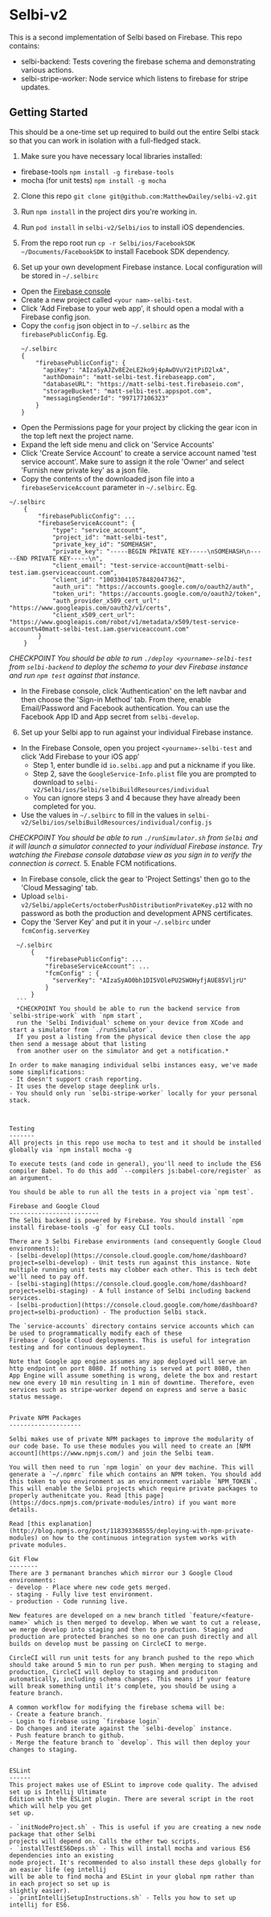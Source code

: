 Selbi-v2
========

This is a second implementation of Selbi based on Firebase. This repo contains:

- selbi-backend: Tests covering the firebase schema and demonstrating various actions.
- selbi-stripe-worker: Node service which listens to firebase for stripe updates.

Getting Started
---------------
This should be a one-time set up required to build out the entire Selbi stack so that you can work
in isolation with a full-fledged stack.


1. Make sure you have necessary local libraries installed:
  - firebase-tools `npm install -g firebase-tools`
  - mocha (for unit tests) `npm install -g mocha`

2. Clone this repo `git clone git@github.com:MatthewDailey/selbi-v2.git`

3. Run `npm install` in the project dirs you're working in.

4. Run `pod install` in `selbi-v2/Selbi/ios` to install iOS dependencies.

5. From the repo root run `cp -r Selbi/ios/FacebookSDK ~/Documents/FacebookSDK` to install Facebook SDK dependency.

4. Set up your own development Firebase instance. Local configuration will be stored in `~/.selbirc`
  - Open the [Firebase console](https://console.firebase.google.com/)
  - Create a new project called `<your nam>-selbi-test`.
  - Click 'Add Firebase to your web app', it should open a modal with a Firebase config json.
  - Copy the `config` json object in to `~/.selbirc` as the `firebasePublicConfig`. Eg.
    ```
    ~/.selbirc
    {
        "firebasePublicConfig": {
          "apiKey": "AIzaSyAJZv8E2eLE2ko9j4pAwDVuY2itPiD2lxA",
          "authDomain": "matt-selbi-test.firebaseapp.com",
          "databaseURL": "https://matt-selbi-test.firebaseio.com",
          "storageBucket": "matt-selbi-test.appspot.com",
          "messagingSenderId": "997177106323"
        }
    }
    ```
  - Open the Permissions page for your project by clicking the gear icon in the top left next the project name.
  - Expand the left side menu and click on 'Service Accounts'
  - Click 'Create Service Account' to create a service account named 'test service account'. Make sure to assign it the role 'Owner' and select 'Furnish new private key' as a json file.
  - Copy the contents of the downloaded json file into a `firebaseServiceAccount` parameter in `~/.selbirc`. Eg.
  ```
  ~/.selbirc
      {
          "firebasePublicConfig": ...
          "firebaseServiceAccount": {
              "type": "service_account",
              "project_id": "matt-selbi-test",
              "private_key_id": "SOMEHASH",
              "private_key": "-----BEGIN PRIVATE KEY-----\nSOMEHASH\n-----END PRIVATE KEY-----\n",
              "client_email": "test-service-account@matt-selbi-test.iam.gserviceaccount.com",
              "client_id": "100330410578482047362",
              "auth_uri": "https://accounts.google.com/o/oauth2/auth",
              "token_uri": "https://accounts.google.com/o/oauth2/token",
              "auth_provider_x509_cert_url": "https://www.googleapis.com/oauth2/v1/certs",
              "client_x509_cert_url": "https://www.googleapis.com/robot/v1/metadata/x509/test-service-account%40matt-selbi-test.iam.gserviceaccount.com"
          }
      }
  ```
  *CHECKPOINT You should be able to run `./deploy <yourname>-selbi-test` from `selbi-backend` to deploy the schema to your dev Firebase instance and
   run `npm test` against that instance.*
  - In the Firebase console, click 'Authentication' on the left navbar and then choose the 'Sign-in Method' tab. From there, enable Email/Password and Facebook authentication. You can use the Facebook App ID and App secret from `selbi-develop`.
6. Set up your Selbi app to run against your individual Firebase instance.
  - In the Firebase Console, open you project `<yourname>-selbi-test` and click 'Add Firebase to your iOS app'
    - Step 1, enter bundle id `io.selbi.app` and put a nickname if you like.
    - Step 2, save the `GoogleService-Info.plist` file you are prompted to download to `selbi-v2/Selbi/ios/Selbi/selbiBuildResources/individual`
    - You can ignore steps 3 and 4 because they have already been completed for you.
  - Use the values in `~/.selbirc` to fill in the values in `selbi-v2/Selbi/ios/selbiBuildResources/individual/config.js`

  *CHECKPOINT You should be able to run `./runSimulator.sh` from `Selbi` and it will launch a simulator
  connected to your individual Firebase instance. Try watching the Firebase console database view as
  you sign in to verify the connection is correct.*
5. Enable FCM notifications.
  - In Firebase console, click the gear to 'Project Settings' then go to the 'Cloud Messaging' tab.
  - Upload `selbi-v2/Selbi/appleCerts/octoberPushDistributionPrivateKey.p12` with no password as both the
    production and development APNS certificates.
  - Copy the 'Server Key' and put it in your `~/.selbirc` under `fcmConfig.serverKey`
  ```
    ~/.selbirc
        {
            "firebasePublicConfig": ...
            "firebaseServiceAccount": ...
            "fcmConfig" : {
              "serverKey": "AIzaSyAO0bh1DI5VOlePU2SWOHyfjAUE85VljrU"
            }
        }
    ```
    *CHECKPOINT You should be able to run the backend service from `selbi-stripe-work` with `npm start`,
    run the 'Selbi Individual' scheme on your device from XCode and start a simulator from `./runSimulator`.
    If you post a listing from the physical device then close the app then send a message about that listing
    from another user on the simulator and get a notification.*

In order to make managing individual selbi instances easy, we've made some simplifications:
- It doesn't support crash reporting.
- It uses the develop stage deeplink urls.
- You should only run `selbi-stripe-worker` locally for your personal stack.



Testing
-------
All projects in this repo use mocha to test and it should be installed globally via `npm install mocha -g

To execute tests (and code in general), you'll need to include the ES6 compiler Babel. To do this add `--compilers js:babel-core/register` as an argument.

You should be able to run all the tests in a project via `npm test`.

Firebase and Google Cloud
-------------------------
The Selbi backend is powered by Firebase. You should install `npm install firebase-tools -g` for easy CLI tools.

There are 3 Selbi Firebase environments (and consequently Google Cloud environments):
- [selbi-develop](https://console.cloud.google.com/home/dashboard?project=selbi-develop) - Unit tests run against this instance. Note multiple running unit tests may clobber each other. This is tech debt we'll need to pay off.
- [selbi-staging](https://console.cloud.google.com/home/dashboard?project=selbi-staging) - A full instance of Selbi including backend services.
- [selbi-production](https://console.cloud.google.com/home/dashboard?project=selbi-production) - The production Selbi stack.

The `service-accounts` directory contains service accounts which can be used to programmatically modify each of these
Firebase / Google Cloud deployments. This is useful for integration testing and for continuous deployment.

Note that Google app engine assumes any app deployed will serve an http endpoint on port 8080. If nothing is served at port 8080, then App Engine will assume something is wrong, delete the box and restart new one every 10 min resulting in 1 min of downtime. Therefore, even services such as stripe-worker depend on express and serve a basic status message.


Private NPM Packages
--------------------

Selbi makes use of private NPM packages to improve the modularity of our code base. To use these modules you will need to create an [NPM account](https://www.npmjs.com/) and join the Selbi team.

You will then need to run `npm login` on your dev machine. This will generate a `~/.npmrc` file which contains an NPM token. You should add this token to you environment as an environment variable `NPM_TOKEN`. This will enable the Selbi projects which require private packages to properly authenitcate you. Read [this page](https://docs.npmjs.com/private-modules/intro) if you want more details.

Read [this explanation](http://blog.npmjs.org/post/118393368555/deploying-with-npm-private-modules) on how to the continuous integration system works with private modules.

Git Flow
--------
There are 3 permanant branches which mirror our 3 Google Cloud environments:
- develop - Place where new code gets merged.
- staging - Fully live test environment.
- production - Code running live.

New features are developed on a new branch titled `feature/<feature-name>` which is then merged to develop. When we want to cut a release, we merge develop into staging and then to production. Staging and production are protected branches so no one can push directly and all builds on develop must be passing on CircleCI to merge.

CircleCI will run unit tests for any branch pushed to the repo which should take around 5 min to run per push. When merging to staging and production, CircleCI will deploy to staging and produciton automatically, including schema changes. This means if your feature will break something until it's complete, you should be using a feature branch.

A common workflow for modifying the firebase schema will be:
- Create a feature branch.
- Login to firebase using `firebase login`
- Do changes and iterate against the `selbi-develop` instance.
- Push feature branch to github.
- Merge the feature branch to `develop`. This will then deploy your changes to staging.


ESLint
------
This project makes use of ESLint to improve code quality. The advised set up is Intellij Ultimate
Edition with the ESLint plugin. There are several script in the root which will help you get
set up.

- `initNodeProject.sh` - This is useful if you are creating a new node package that other Selbi
projects will depend on. Calls the other two scripts.
- `installTestES6Deps.sh` - This will install mocha and various ES6 dependencies into an existing
node project. It's recommended to also install these deps globally for an easier life (eg intellij
will be able to find mocha and ESLint in your global npm rather than in each project so set up is
slightly easier).
- `printIntellijSetupInstructions.sh` - Tells you how to set up intellij for ES6.